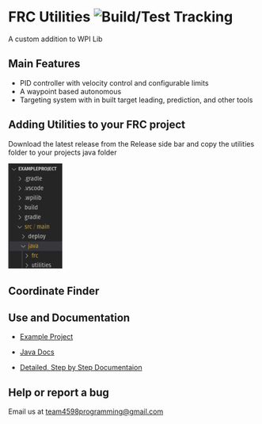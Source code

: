 # FRC Utilities ![Build/Test Tracking](https://img.shields.io/badge/Build/Test-testing-yellow)

A custom addition to WPI Lib

## Main Features

- PID controller with velocity control and configurable limits
- A waypoint based autonomous
- Targeting system with in built target leading, prediction, and other tools

## Adding Utilities to your FRC project

Download the latest release from the Release side bar and copy the utilities folder to your projects java folder 

<img title="" src="docs/images/FileLocation.png" alt="File Location" width="109">

## Coordinate Finder



## Use and Documentation

- [Example Project](ExampleProject/src/main/java/frc/robot)

- [Java Docs](docs/HTML)

- [Detailed, Step by Step Documentaion](docs/MarkDown/DetailedDocs.md)

## Help or report a bug

Email us at team4598programming@gmail.com 
